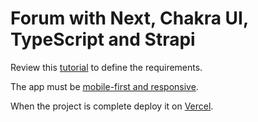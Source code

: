 # Forum with Next, Chakra UI, TypeScript and Strapi

Review this [tutorial](https://strapi.io/blog/how-to-build-a-forum-app-with-next-js-and-strapi-cms) to define the requirements.

The app must be [mobile-first and responsive](https://chakra-ui.com/docs/styled-system/responsive-styles).

When the project is complete deploy it on [Vercel](https://vercel.com/docs/concepts/deployments/overview).